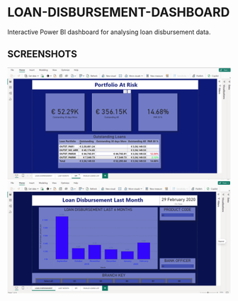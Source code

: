 # LOAN-DISBURSEMENT-DASHBOARD
Interactive Power BI dashboard for analysing loan disbursement data.

## SCREENSHOTS
![Dashboard Overview](image/KPI.png)
![Dashboard Overview](image/PAGE1.png)





